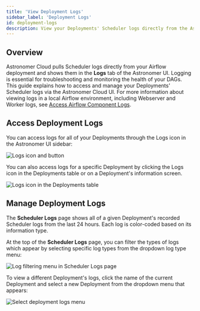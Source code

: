 ```yaml
---
title: 'View Deployment Logs'
sidebar_label: 'Deployment Logs'
id: deployment-logs
description: View your Deployments' Scheduler logs directly from the Astronomer Cloud UI.
---
```


## Overview

Astronomer Cloud pulls Scheduler logs directly from your Airflow deployment and shows them in the **Logs** tab of the Astronomer UI. Logging is essential for troubleshooting and monitoring the health of your DAGs. This guide explains how to access and manage your Deployments' Scheduler logs via the Astronomer Cloud UI. For more information about viewing logs in a local Airflow environment, including Webserver and Worker logs, see [Access Airflow Component Logs](test-and-troubleshoot-locally#access-airflow-component-logs).

## Access Deployment Logs

You can access logs for all of your Deployments through the Logs icon in the Astronomer UI sidebar:

![Logs icon and button](/img/docs/log-location.png)

You can also access logs for a specific Deployment by clicking the Logs icon in the Deployments table or on a Deployment's information screen.

![Logs icon in the Deployments table](/img/docs/deployments-log-button.png)

## Manage Deployment Logs

The **Scheduler Logs** page shows all of a given Deployment's recorded Scheduler logs from the last 24 hours. Each log is color-coded based on its information type.

At the top of the **Scheduler Logs** page, you can filter the types of logs which appear by selecting specific log types from the dropdown log type menu:

![Log filtering menu in Scheduler Logs page](/img/docs/filter-logs.png)

To view a different Deployment's logs, click the name of the current Deployment and select a new Deployment from the dropdown menu that appears:

![Select deployment logs menu](/img/docs/select-deployment-logs.png)
